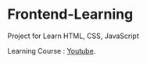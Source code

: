 # Frontend-Learning
Project for Learn HTML, CSS, JavaScript

Learning Course :  [Youtube](https://www.youtube.com/watch?v=G3e-cpL7ofc&t=305s).
